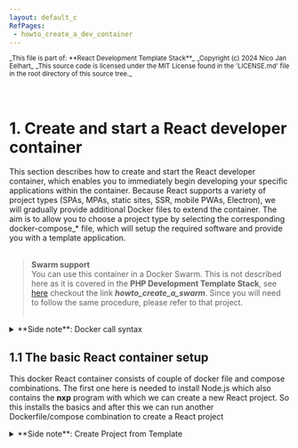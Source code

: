 ```yaml
---
layout: default_c
RefPages:
 - howto_create_a_dev_container
--- 
```


<small>
_This file is part of: **React Development Template Stack**_
_Copyright (c) 2024 Nico Jan Eelhart_
_This source code is licensed under the MIT License found in the  'LICENSE.md' file in the root directory of this source tree._
</small>
<br><br><br>

# 1. Create and start a React developer container
This section describes how to create and start the React developer container, which enables you to immediately begin developing your specific applications within the container. Because React supports a variety of project types (SPAs, MPAs, static sites, SSR, mobile PWAs, Electron), we will gradually provide additional Docker files to extend the container. The aim is to allow you to choose a project type by selecting the corresponding docker-compose\_\* file, which will setup the required software and provide you with a template application. <br><br>

>**Swarm support** <br>
You can use this container in a Docker Swarm. This is not described here as it is covered in the **PHP Development Template Stack**, see [here](https://nicojane.github.io/PHP-Development-Template-Stack/) checkout the link ***howto_create_a_swarm***. Since you will need to follow the same procedure, please refer to that project.<br><br>

<details closed>  
  <summary class="clickable-summary">
  <span  class="summary-icon"></span> 
  **Side note**: Docker call syntax
  </summary> 	<!-- On same line is failure, Don't indent the following Markdown lines!  -->
  
>### Docker call syntax 
<small> (***Skip this if you known docker basics***) </small><br>
**Take note: Docker calling context**
Because we use Docker files (Dockerfile and compose) with descriptive names, for example, **Dockerfile_Nodejs_React_Cont** instead of plain **Dockerfile**, this has an impact on the way Docker commands are run and called. For example, with a plain **Dockerfile**, we would use this command to call the Docker file in the **Docker Compose** file:
<br>
```
context: .
dockerfile: Dockefile
```
In our case, we cannot use the default name but have to specify the name we gave, thus:<br>
```     
build: 	    
context: .
dockerfile: Dockerfile_Nodejs_React_Cont	    
```
 The same applies for using the build command. With the default Dockerfile, you can use this:
```
 docker build 
 # This will assume a file: Dockerfile is available
```
With the named file, we have to use
```
 docker build -f MyDockerFileNameHere
```
The same applies for running the Compose file (use **-f** option)
</details>

## 1.1 The basic React container setup
This docker React container consists of couple of docker file and compose combinations. The first one here is needed to install Node.js which also contains the **nxp** program with which we can create a new React project. So this installs the basics and after this we can run another Dockerfile/compose combination to create a React project

<details closed>  
  <summary class="clickable-summary">
  <span  class="summary-icon"></span> 
  **Side note**: Create Project from Template
  </summary> 	<!-- On same line is failure, Don't indent the following Markdown lines!  -->
  
>### Create Project from Template
>>  <small> ***Skipp this if you known how to deal with copy\customize docker files*** </small> <br>
>
> To adapt the template directory for your project, follow these steps. This guide assumes you’re using the React stack; if you’re working with a different stack (e.g., PHP, Rust), simply replace “React” with the stack name your are using.
> 1. Copy the whole directory to your project name:
`copy "React Development Template Stack" MyReactStack` <br> <br>
> 1. within your **MyReactStack** open the ***[name]Service*** directory <br><br>
*Warning*{: style="color: red;font-size:13px; "} <small>When using multiple containers, it's a good idea to rename the directory (for example, by adding a number) before proceeding. Otherwise, the containers will be grouped together, which is generally helpful, but this can lead to caching issues in certain container stacks, such as React. These issues may manifest as the same directories appearing in the container from a previous instance after running the **compose_nodejs_react_cont.yml** command. Caching problems can be quite troublesome in some Docker stack configurations</small> <br><br>
> 3. Customize the Dockerfiles: Since most Docker Compose setups involve a parent-child relationship (i.e., chaining), a change in one Dockerfile may require updates to all related files. Follow these steps:<br><br>
3.1  In the first compose_\* file change the **services name** to an appropriate name: <br>
```services:
webserver-nodejs-react:  # Change this ```<br> &nbsp;&nbsp;&nbsp;&nbsp;&nbsp;&nbsp;&nbsp;&nbsp;&nbsp; <!-- sorry for this --> 	
<small> <sup>*</sup>Always use lowercase!</small> <br><br>
3.2 The above **service name** may appear more than once in the same file, update these service names as well! <br><br>
3.3 Changes the **service name**  from step 3.1 in the other **compose_\* files**  <br><br>
3.4 Check the compose_\* files when it contain a **image name** than update this to your own image name:<br>
`` build:`` <br>
``     context: .  ``<br>
``     dockerfile: Dockerfile_Nodejs_React_Cont`` <br>
``       image: eelhart/react-base:latest      `` <br>
``		# Update above. i.e: [yourname/react-prjx]`` <br><br>
3.5 This **image name** may appear in other compose_\* files and other Dockerfile_\* files, updates these image names as well.
>
> 4 Lastly, update the ports to ensure that each host port is unique across all running containers. In your Docker Compose file, you might see this configuration: <br>
``ports:`` <br>
``target: 3001        # Container port.`` <br> 
`` published: 3002    # Host port, Make SURE it is unique    `` <br>
<br><small> Alternatively, the syntax might look like this (achieving the same result): </small><br>
`` ports:`` <br>
`` - "3002:3001"      # host:container`` <br><br>
> **Make sure that Host port: 3002 is not used by any other docker container or other services on your host!**
<br> <br>
</details>

**To Setup** the basic React container in docker Desktop execute this command from the **[\*Service]**  directory:  
```
docker-compose -f compose_nodejs_react_cont.yml up -d --build --force-recreate
#
# To avoid caching issue, delete the container and use the Docker prune. 
# Command: 'docker system prune -a --volumes' 
```
> *Warning!*{: style="color: red;font-size:13px; "} <br>
> <small> When recreating the same container(service name) avoid subtle/annoying caching issues, to avoid irritation:</small>
> 
> - delete the container
> - delete the volume and 
> - use the Docker prune command,so: 
> ``docker system prune -a --volumes``<br><br>
> 


### Setup Result
After running this command, you can open a terminal session in the container. By default, you should be in the ***projects*** directory (pwd), and it should be empty (ls). If it is not empty, you may be experiencing caching issues!

--- 

# 2. Creating React container projects
This section includes several Dockerfile and Docker Compose combinations that you can choose from to create a startup project. All the procedures in these subsections assume a Windows host, but you should have no trouble adapting them for a Linux host


## 2.1 Create a NPX base d(Node.Js) React project
This will create a basic Node.js React project using the command **npx create-react-app**. With this, you can create several default projects based on the standard ***cra-[\*]*** templates. Additionally, there are many community templates available; you can find examples [here] (https://www.npmjs.com/search?q=cra-).The templates I provide can be found in the .env file.
> *Remark:*{: style="color: Grey;font-size:13px; "}
> <small>During creating of this is discovered that this method is declared depricated since 2023. It seems to work fine, but the next docker/compose project setup will be based on something more trending(2024) <small>
>
1. Open the file: ***.env*** and choose one of the project types to use, uncomment one of the PRJ_TYPE_ARG lines.<br><br>
1. Optional set an environment variable this will be used for the project name and the project directory
``$env:PRJ_NAME_ARG="my-project"`` <br>
If you omit this step the default will be used (see variable:PRJ_NAME_ARG in the ***.env*** file) <br><br>
2. Then execute the docker command:<br>
``` docker  compose -f compose_default_project.yml up -d  --remove-orphans --build --force-recreate ``` <br><br>
### Setup result & possible customization's
After that you can open a terminal session in your container and you should fine your project at: **/projects/prjtype/[my-project]** <br>
- The nodeJs server is automatic started with your new created project, In the host you can surf to: **http://localhost:3002/** The port can be changed (see next) <br>
- In the (container) file: **/projects/prjtype/[my-project]/.env** You can find the used variables, one of them is the **HOST** variable, the value 0.0.0.0 indicates that the site is available from any host, thus also our host, defining localhost as value, will have the result that the site is not available from the (Windows) host. 
- Also the **CONTAINER PORT** variable can be found in the **.env** file change this if you want(no direct need to), and restart the container <br>
- You need to using a different **HOST PORT**? If this is required you need the change the published port in the base compose file: **compose_nodejs_react_cont.yml**, stop the container and start it  with: ``docker-compose -f compose_default_project.yml up -d`` <br><br> *Warning!*{: style="color: red;font-size:13px; "} <small>When you try to restart with Docker Desktop, it will use the old host port!</small> <br>

> *Warning!*{: style="color: red;font-size:13px; "}
> <small>Make **SURE** the container port in **compose_nodejs_react_cont.yml** is the SAME as in *.env* (/projects/prjtype/[your projects]) otherwise it will **FAIL!!**</small>
<br>

> *Limitation!*{: style="color:purple;font-size:13px; "}
> <small>Currently, it is not possible to successfully run this Docker/Compose coordination multiple times with different project names (which was, and still is, the intention). When running it a second time, it creates a new, empty project. I believe this issue is related to Docker **caching** and the **nxp** command.<br><br> As **workaround** you could try to execute the following command in the projects directory of the container: 
``npx create-react-app /projects/prjtype/default_project_name --template cra-template``
In **.env** file in the new directory, make sure to update the container port (should be different than other project) After that start the application with: `npm start`<br> </small>
<br>

--- 
<br>
